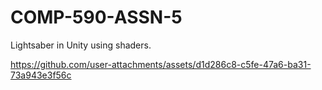 # COMP-590-ASSN-5
Lightsaber in Unity using shaders.


https://github.com/user-attachments/assets/d1d286c8-c5fe-47a6-ba31-73a943e3f56c


